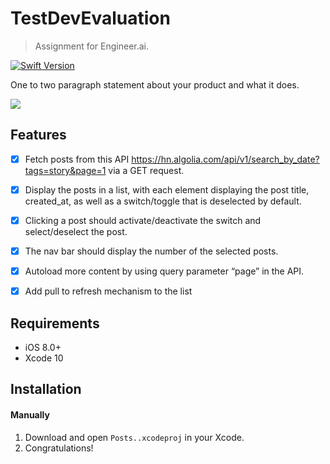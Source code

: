 # TestDevEvaluation

> Assignment for Engineer.ai.

[![Swift Version][swift-image]][swift-url]

One to two paragraph statement about your product and what it does.

![](header.png)

## Features

- [x] Fetch posts from this API https://hn.algolia.com/api/v1/search_by_date?tags=story&page=1 via a GET request.
- [x] Display the posts in a list, with each element displaying the post title, created_at, as well as a switch/toggle that is deselected by default.
- [x] Clicking a post should activate/deactivate the switch and select/deselect the post.
- [x] The nav bar should display the number of the selected posts.
- [x] Autoload more content by using query parameter “page” in the API.
- [x] Add pull to refresh mechanism to the list


## Requirements

- iOS 8.0+
- Xcode 10

## Installation


#### Manually
1. Download and open ```Posts..xcodeproj``` in your Xcode.  
2. Congratulations!  



[swift-image]:https://img.shields.io/badge/swift-4.0-orange.svg
[swift-url]: https://swift.org/
